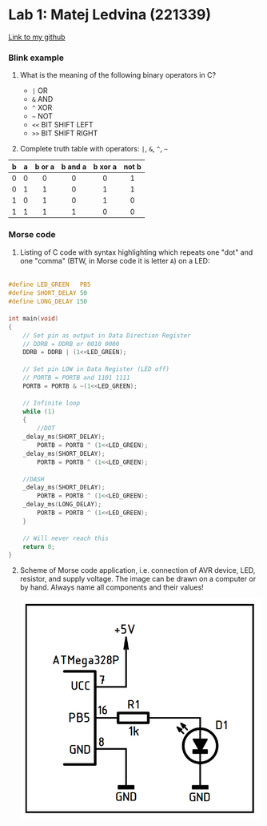 # Lab 1: Matej Ledvina (221339)
[Link to my github](https://github.com/Ledvuk/Digital-electronics-2/)
### Blink example

1. What is the meaning of the following binary operators in C?
   * `|` OR
   * `&` AND
   * `^` XOR
   * `~` NOT
   * `<<` BIT SHIFT LEFT
   * `>>` BIT SHIFT RIGHT

2. Complete truth table with operators: `|`, `&`, `^`, `~`

| **b** | **a** |**b or a** | **b and a** | **b xor a** | **not b** |
| :-: | :-: | :-: | :-: | :-: | :-: |
| 0 | 0 | 0 | 0 | 0 | 1 |
| 0 | 1 | 1 | 0 | 1 | 1 |
| 1 | 0 | 1 | 0 | 1 | 0 |
| 1 | 1 | 1 | 1 | 0 | 0 |


### Morse code

1. Listing of C code with syntax highlighting which repeats one "dot" and one "comma" (BTW, in Morse code it is letter `A`) on a LED:

```c

#define LED_GREEN   PB5 
#define SHORT_DELAY 50 
#define LONG_DELAY 150

int main(void)
{
    // Set pin as output in Data Direction Register
    // DDRB = DDRB or 0010 0000
    DDRB = DDRB | (1<<LED_GREEN);

    // Set pin LOW in Data Register (LED off)
    // PORTB = PORTB and 1101 1111
    PORTB = PORTB & ~(1<<LED_GREEN);

    // Infinite loop
    while (1)
    {
        //DOT
	_delay_ms(SHORT_DELAY);
        PORTB = PORTB ^ (1<<LED_GREEN);
	_delay_ms(SHORT_DELAY);
        PORTB = PORTB ^ (1<<LED_GREEN);

	//DASH
	_delay_ms(SHORT_DELAY);
        PORTB = PORTB ^ (1<<LED_GREEN);
	_delay_ms(LONG_DELAY);
        PORTB = PORTB ^ (1<<LED_GREEN);
    }

    // Will never reach this
    return 0;
}
```


2. Scheme of Morse code application, i.e. connection of AVR device, LED, resistor, and supply voltage. The image can be drawn on a computer or by hand. Always name all components and their values!

   ![LED_hookup](https://github.com/Ledvuk/Digital-electronics-2/blob/main/Labs/01-tools/LED_hookup.png)